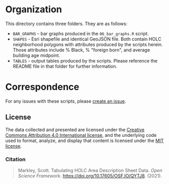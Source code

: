 # Organization
This directory contains three folders. They are as follows:

- `BAR_GRAPHS` - bar graphs produced in the `06_bar_graphs.R` script.
- `SHAPES` - Esri shapefile and identical GeoJSON file. Both contain HOLC neighborhood polygons with attributes produced by the scripts herein. Those attributes include % Black, % "foreign born", and average building age midpoint.
- `TABLES` - output tables produced by the scripts. Please reference the README file in that folder for further information.

# Correspondence
For any issues with these scripts, please [create an issue](https://github.com/snmarkley1/HOLC_ADS/issues).

## License
The data collected and presented are licensed under the [Creative Commons Attribution 4.0 International license](https://creativecommons.org/licenses/by/4.0/), and the underlying code used to format, analyze, and display that content is licensed under the [MIT license](http://opensource.org/licenses/mit-license.php).

### Citation
> Markley, Scott. Tabulating HOLC Area Description Sheet Data. *Open Science Framework*. https://doi.org/10.17605/OSF.IO/QYTJ8. (2021).
